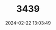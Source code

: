 ---
title: "3439"
category: "Caconemobius schauinslandi"
draft: false
date: 2024-02-22 13:03:49
languages:
  English: ["Schauinsland's Bush Cricket"]
---